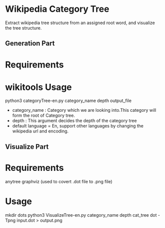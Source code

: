 # Wikipedia Category Tree
Extract wikipedia tree structure from an assigned root word, and visualize the tree structure.

## Generation Part
Requirements
============
wikitools
Usage
===========
python3 categoryTree-en.py category_name depth output_file

- category_name : Category which we are looking into.This category will form the root of Category tree.
- depth : This argument decides the depth of the category tree
- default language = En, support other languages by changing the wikipedia url and encoding.


## Visualize Part
Requirements
============
anytree
graphviz (used to covert .dot file to .png file)

Usage
===========
mkdir dots
python3 VisualizeTree-en.py category_name depth cat_tree
dot -Tpng input.dot > output.png

